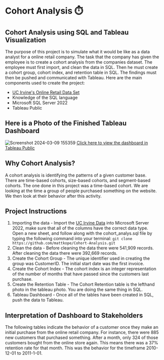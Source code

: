 # Cohort Analysis ⏱️

## Cohort Analysis using SQL and Tableau Visualization

The purpose of this project is to simulate what it would be like as a data analyst for a online retail company. The task that the company has given the employee is to create a cohort analysis from the companies dataset. The employee must first import, and clean the data in SQL. Then he must create a cohort group, cohort index, and retention table in SQL. The findings must then be pushed and communicated with Tableau. Here are the main components used to create the project:  

- [UC Irvine's Online Retail Data Set](https://archive.ics.uci.edu/dataset/352/online+retail)
- Knowledge of the SQL language
- Microsoft SQL Server 2022
- Tableau Public 

## Here is a Photo of the Finished Tableau Dashboard
![Screenshot 2024-03-09 155359](https://github.com/mattkope/Cohort-Analysis/assets/133834623/cd2a5c2f-b040-4fbf-8177-d17b8cf1c6ba)
[Click here to view the dashboard in Tableau Public](https://public.tableau.com/app/profile/matt.kope/viz/CustomerRetentionDashboard_17030972221780/CohortRenentionDashboard)

## Why Cohort Analysis?

A cohort analysis is identifying the patterns of a given customer base. There are time-based cohorts, size-based cohorts, and segment-based cohorts. The one done in this project was a time-based cohort. We are looking at the time a group of people purchased something on the website. We then look at their behavior after this activity. 

## Project Instructions

1. Importing the data - Import the [UC Irvine Data](https://archive.ics.uci.edu/dataset/352/online+retail) into Microsoft Server 2022, make sure that all of the columns have the correct data type. Open a new sheet, and follow along with the cohort_analys.sql file by typing the following command into your terminal: `git clone https://github.com/mattkope/Cohort-Analysis.git`
2. Clean the data - Before cleaning the data there were 541,909 records. After cleaning the data there were 392,669 records. 
3. Create the Cohort Group - The unique identifier used in creating the group was CustomerID. The initial start date was the first invoice. 
4. Create the Cohort Index - The cohort index is an integer representation of the number of months that have passed since the customers last purchase. 
5. Create the Retention Table - The Cohort Retention table is the lefthand photo in the tableau photo. You are doing the same thing in SQL.  
6. Tableau Dashboard - Once all of the tables have been created in SQL, push the data to Tableau.

## Interpretation of Dashboard to Stakeholders

The following tables indicate the behavior of a customer once they make an initial purchase from the online retail company. For instance, there were 885 new customers that purchased something. After a month, only 324 of those customers bought from the online store again. This means there was a 37% retention rate for that month. This was the behavior for the timeframe 2010-12-01 to 2011-1-01.
